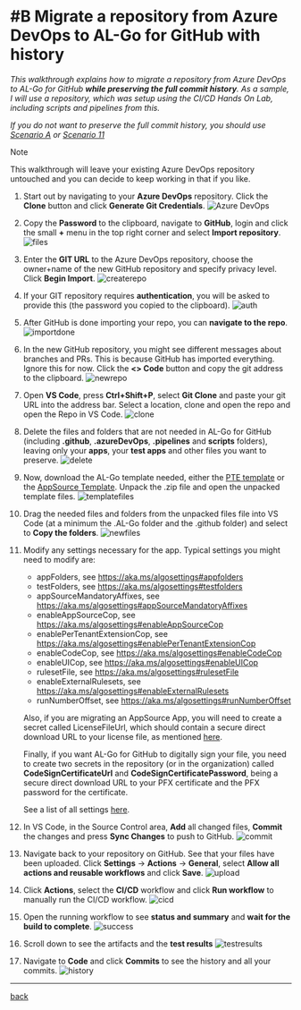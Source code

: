 # #B Migrate a repository from Azure DevOps to AL-Go for GitHub with history

*This walkthrough explains how to migrate a repository from Azure DevOps to AL-Go for GitHub **while preserving the full commit history**. As a sample, I will use a repository, which was setup using the CI/CD Hands On Lab, including scripts and pipelines from this.*

*If you do not want to preserve the full commit history, you should use [Scenario A](MigrateFromAzureDevOpsWithoutHistory.md) or [Scenario 11](SetupCiCdForExistingAppSourceApp.md)*

> [!NOTE]
> This walkthrough will leave your existing Azure DevOps repository untouched and you can decide to keep working in that if you like.

1. Start out by navigating to your **Azure DevOps** repository. Click the **Clone** button and click **Generate Git Credentials**.
   ![Azure DevOps](https://github.com/microsoft/AL-Go/assets/10775043/59b623eb-56da-4821-8869-b27a34954597)

1. Copy the **Password** to the clipboard, navigate to **GitHub**, login and click the small **+** menu in the top right corner and select **Import repository**.
   ![files](https://github.com/microsoft/AL-Go/assets/10775043/9b8eb461-e03a-4c77-b0d2-be5bbb2ea25b)

1. Enter the **GIT URL** to the Azure DevOps repository, choose the owner+name of the new GitHub repository and specify privacy level. Click **Begin Import**.
   ![createrepo](https://github.com/microsoft/AL-Go/assets/10775043/2f94e677-f713-4771-953a-16d7f1a8a0aa)

1. If your GIT repository requires **authentication**, you will be asked to provide this (the password you copied to the clipboard).
   ![auth](https://github.com/microsoft/AL-Go/assets/10775043/a3c16e8d-0ae4-43c0-99d1-4df57acf8551)

1. After GitHub is done importing your repo, you can **navigate to the repo**.
   ![importdone](https://github.com/microsoft/AL-Go/assets/10775043/7f7a6d5a-4d3b-4e47-8ac2-426dfd1a3c39)

1. In the new GitHub repository, you might see different messages about branches and PRs. This is because GitHub has imported everything. Ignore this for now. Click the **\<> Code** button and copy the git address to the clipboard.
   ![newrepo](https://github.com/microsoft/AL-Go/assets/10775043/2089bcc3-8aa3-4582-be9d-3ce77364198a)

1. Open **VS Code**, press **Ctrl+Shift+P**, select **Git Clone** and paste your git URL into the address bar. Select a location, clone and open the repo and open the Repo in VS Code.
   ![clone](https://github.com/microsoft/AL-Go/assets/10775043/4d91c31d-1aee-4fad-990e-73a075e69026)

1. Delete the files and folders that are not needed in AL-Go for GitHub (including **.github**, **.azureDevOps**, **.pipelines** and **scripts** folders), leaving only your **apps**, your **test apps** and other files you want to preserve.
   ![delete](https://github.com/microsoft/AL-Go/assets/10775043/e8d21772-30dc-448a-8892-92a66c7c36e6)

1. Now, download the AL-Go template needed, either the [PTE template](https://github.com/microsoft/AL-Go-PTE/archive/refs/heads/main.zip) or the [AppSource Template](https://github.com/microsoft/AL-Go-AppSource/archive/refs/heads/main.zip). Unpack the .zip file and open the unpacked template files.
   ![templatefiles](https://github.com/microsoft/AL-Go/assets/10775043/7539c845-b696-4347-8b2f-d51d6be2ebfa)

1. Drag the needed files and folders from the unpacked files file into VS Code (at a minimum the .AL-Go folder and the .github folder) and select to **Copy the folders**.
   ![newfiles](https://github.com/microsoft/AL-Go/assets/10775043/edd24801-73cd-4ad4-9fc6-5d2cd80ac6c8)

1. Modify any settings necessary for the app. Typical settings you might need to modify are:

   - appFolders, see https://aka.ms/algosettings#appfolders
   - testFolders, see https://aka.ms/algosettings#testfolders
   - appSourceMandatoryAffixes, see https://aka.ms/algosettings#appSourceMandatoryAffixes
   - enableAppSourceCop, see https://aka.ms/algosettings#enableAppSourceCop
   - enablePerTenantExtensionCop, see https://aka.ms/algosettings#enablePerTenantExtensionCop
   - enableCodeCop, see https://aka.ms/algosettings#enableCodeCop
   - enableUICop, see https://aka.ms/algosettings#enableUICop
   - rulesetFile, see https://aka.ms/algosettings#rulesetFile
   - enableExternalRulesets, see https://aka.ms/algosettings#enableExternalRulesets
   - runNumberOffset, see https://aka.ms/algosettings#runNumberOffset

   Also, if you are migrating an AppSource App, you will need to create a secret called LicenseFileUrl, which should contain a secure direct download URL to your license file, as mentioned [here](SetupCiCdForExistingAppSourceApp.md).

   Finally, if you want AL-Go for GitHub to digitally sign your file, you need to create two secrets in the repository (or in the organization) called **CodeSignCertificateUrl** and **CodeSignCertificatePassword**, being a secure direct download URL to your PFX certificate and the PFX password for the certificate.

   See a list of all settings [here](settings.md).

1. In VS Code, in the Source Control area, **Add** all changed files, **Commit** the changes and press **Sync Changes** to push to GitHub.
   ![commit](https://github.com/microsoft/AL-Go/assets/10775043/55afdd6f-e401-4542-9029-652f5ce7a3e9)

1. Navigate back to your repository on GitHub. See that your files have been uploaded. Click **Settings** -> **Actions** -> **General**, select **Allow all actions and reusable workflows** and click **Save**.
   ![upload](https://github.com/microsoft/AL-Go/assets/10775043/4f717190-5e5f-45e9-a187-186ac45be590)

1. Click **Actions**, select the **CI/CD** workflow and click **Run workflow** to manually run the CI/CD workflow.
   ![cicd](https://github.com/microsoft/AL-Go/assets/10775043/ec7f76b1-2eb9-42fe-91a3-c0170c796d3c)

1. Open the running workflow to see **status and summary** and **wait for the build to complete**.
   ![success](https://github.com/microsoft/AL-Go/assets/10775043/8a1fcd6d-0a8d-4bbc-bb97-51a4c48e537a)

1. Scroll down to see the artifacts and the **test results**
   ![testresults](https://github.com/microsoft/AL-Go/assets/10775043/7267a1a7-7afe-495f-8100-474fb8db9499)

1. Navigate to **Code** and click **Commits** to see the history and all your commits.
   ![history](https://github.com/microsoft/AL-Go/assets/10775043/c10ea3b3-2b1b-486d-9727-6b91b7bc3834)

______________________________________________________________________

[back](../README.md)
